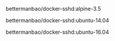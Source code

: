 bettermanbao/docker-sshd:alpine-3.5

bettermanbao/docker-sshd:ubuntu-14.04

bettermanbao/docker-sshd:ubuntu-16.04
